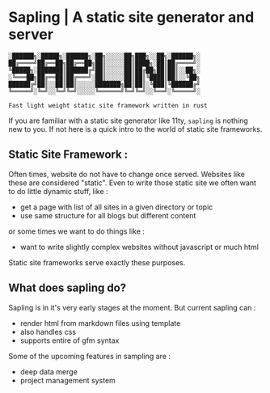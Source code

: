# Sapling | A static site generator and server

```
░██████╗░█████╗░██████╗░██╗░░░░░██╗███╗░░██╗░██████╗░
██╔════╝██╔══██╗██╔══██╗██║░░░░░██║████╗░██║██╔════╝░
╚█████╗░███████║██████╔╝██║░░░░░██║██╔██╗██║██║░░██╗░
░╚═══██╗██╔══██║██╔═══╝░██║░░░░░██║██║╚████║██║░░╚██╗
██████╔╝██║░░██║██║░░░░░███████╗██║██║░╚███║╚██████╔╝
╚═════╝░╚═╝░░╚═╝╚═╝░░░░░╚══════╝╚═╝╚═╝░░╚══╝░╚═════╝░

Fast light weight static site framework written in rust
```

If you are familiar with a static site generator like 11ty, `sapling` is nothing new to you. If not here is a quick intro to the world of static site frameworks. 

## Static Site Framework :

Often times, website do not have to change once served. Websites like these are considered "static". Even to write those static site we often want to do little dynamic stuff, like : 
- get a page with list of all sites in a given directory or topic
- use same structure for all blogs but different content

or some times we want to do things like : 
- want to write slightly complex websites without javascript or much html 

Static site frameworks serve exactly these purposes. 

## What does sapling do?

Sapling is in it's very early stages at the moment. But current sapling can :
- render html from markdown files using template
- also handles css 
- supports entire of gfm syntax 

Some of the upcoming features in sampling are : 
- deep data merge 
- project management system
